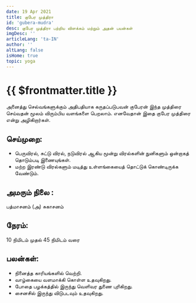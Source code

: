 ```yaml
---
date: 19 Apr 2021
title: குபேர முத்திரா
id: 'gubera-mudra'
desc: குபேர முத்திரா பற்றிய விளக்கம் மற்றும் அதன் பயன்கள்
imgDesc: ''
articleLang: 'ta-IN'
author: ''
altLang: false
isHome: true
topic: yoga
---
```


<altLang />

# {{ $frontmatter.title }}

அனைத்து செல்வங்களுக்கும் அதிபதியாக கருதப்படுபவன் குபேரன் இந்த முத்திரை செய்வதன் மூலம் விரும்பிய வளங்களை பெறலாம். எனவேதான் இதை குபேர முத்திரை என்று அழிகிறார்கள்.

## செய்முறை:
 - பெருவிரல், சுட்டு விரல், நடுவிரல் ஆகிய மூன்று விரல்களின் நுனிகளும் ஒன்றாகத் தொடும்படி இணையுங்கள்.
 - மற்ற இரண்டு விரல்களும் மடித்து உள்ளங்கையைத் தொட்டுக் கொண்டிருக்க வேண்டும்.

## அமரும் நிலை :
பத்மாசனம் (அ) சுகாசனம்

## நேரம்:
10  நிமிடம் முதல் 45  நிமிடம் வரை

## பலன்கள்:
 - நினைத்த காரியங்களில் வெற்றி.
 - வாழ்கையை வளமாக்கி கொள்ள உதவுகிறது.
 - போதை பழக்கத்தில் இருந்து வெளிவர துணை புரிகிறது.
 - சைனசில் இருந்து விடுபடவும் உதவுகிறது.
